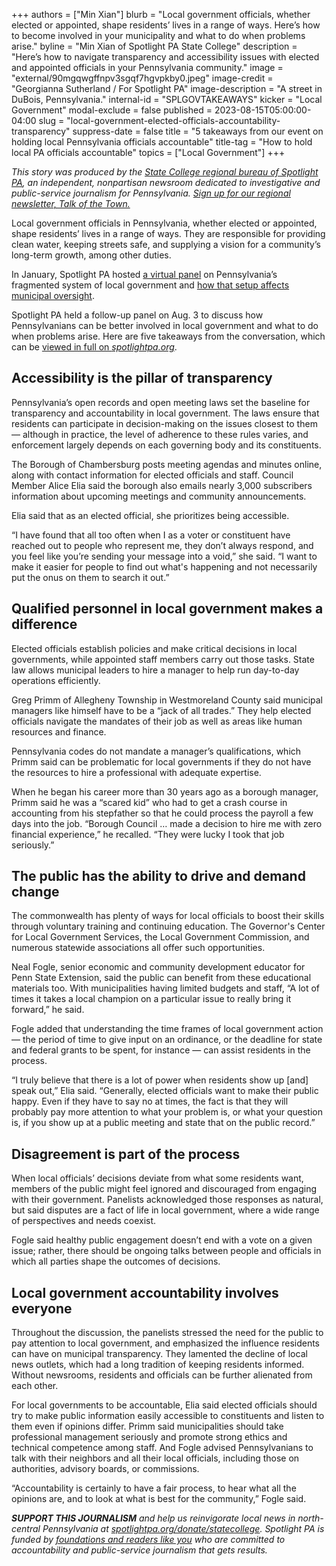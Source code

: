 +++
authors = ["Min Xian"]
blurb = "Local government officials, whether elected or appointed, shape residents’ lives in a range of ways. Here’s how to become involved in your municipality and what to do when problems arise."
byline = "Min Xian of Spotlight PA State College"
description = "Here’s how to navigate transparency and accessibility issues with elected and appointed officials in your Pennsylvania community."
image = "external/90mgqwgffnpv3sgqf7hgvpkby0.jpeg"
image-credit = "Georgianna Sutherland / For Spotlight PA"
image-description = "A street in DuBois, Pennsylvania."
internal-id = "SPLGOVTAKEAWAYS"
kicker = "Local Government"
modal-exclude = false
published = 2023-08-15T05:00:00-04:00
slug = "local-government-elected-officials-accountability-transparency"
suppress-date = false
title = "5 takeaways from our event on holding local Pennsylvania officials accountable"
title-tag = "How to hold local PA officials accountable"
topics = ["Local Government"]
+++

<em>This story was produced by the </em><a href="https://www.spotlightpa.org/statecollege"><em>State College regional bureau of Spotlight PA</em></a><em>, an independent, nonpartisan newsroom dedicated to investigative and public-service journalism for Pennsylvania. </em><a href="https://www.spotlightpa.org/newsletters/talkofthetown"><em>Sign up for our regional newsletter, Talk of the Town.</em></a>

Local government officials in Pennsylvania, whether elected or appointed, shape residents’ lives in a range of ways. They are responsible for providing clean water, keeping streets safe, and supplying a vision for a community’s long-term growth, among other duties.

In January, Spotlight PA hosted <a href="https://www.spotlightpa.org/news/2023/01/tioga-tamir-rice-pennsylvania-local-accountability-event/">a virtual panel</a> on Pennsylvania’s fragmented system of local government and <a href="https://www.spotlightpa.org/statecollege/2023/02/local-government-accountability-transparency-pennsylvania/">how that setup affects municipal oversight</a>.

Spotlight PA held a follow-up panel on Aug. 3 to discuss how Pennsylvanians can be better involved in local government and what to do when problems arise. Here are five takeaways from the conversation, which can be <a href="https://www.spotlightpa.org/news/2023/07/pennsylvania-local-government-accountability-explained-event/">viewed in full on <em>spotlightpa.org</em></a>.

## Accessibility is the pillar of transparency

Pennsylvania’s open records and open meeting laws set the baseline for transparency and accountability in local government. The laws ensure that residents can participate in decision-making on the issues closest to them — although in practice, the level of adherence to these rules varies, and enforcement largely depends on each governing body and its constituents.

The Borough of Chambersburg posts meeting agendas and minutes online, along with contact information for elected officials and staff. Council Member Alice Elia said the borough also emails nearly 3,000 subscribers information about upcoming meetings and community announcements.

Elia said that as an elected official, she prioritizes being accessible.

“I have found that all too often when I as a voter or constituent have reached out to people who represent me, they don’t always respond, and you feel like you’re sending your message into a void,” she said. “I want to make it easier for people to find out what&#39;s happening and not necessarily put the onus on them to search it out.”

<script src="https://www.spotlightpa.org/embed.js" async></script><div data-spl-embed-version="1" data-spl-src="https://www.spotlightpa.org/embeds/newsletter/?cta=Sign%20up%20for%20our%20new%20regional%20newsletter%2C%20%3Cb%3ETalk%20of%20the%20Town%3C%2Fb%3E%2C%20and%20get%20all%20the%20news%20and%20notes%20from%20State%20College%20and%20north-central%20PA.&button=Sign%20Up%20Now&preselect=state_college&eyebrow=DON'T%20MISS%20A%20BEAT"></div>

## Qualified personnel in local government makes a difference

Elected officials establish policies and make critical decisions in local governments, while appointed staff members carry out those tasks. State law allows municipal leaders to hire a manager to help run day-to-day operations efficiently.

Greg Primm of Allegheny Township in Westmoreland County said municipal managers like himself have to be a “jack of all trades.” They help elected officials navigate the mandates of their job as well as areas like human resources and finance.

Pennsylvania codes do not mandate a manager’s qualifications, which Primm said can be problematic for local governments if they do not have the resources to hire a professional with adequate expertise.

When he began his career more than 30 years ago as a borough manager, Primm said he was a “scared kid” who had to get a crash course in accounting from his stepfather so that he could process the payroll a few days into the job. “Borough Council … made a decision to hire me with zero financial experience,” he recalled. “They were lucky I took that job seriously.”

## The public has the ability to drive and demand change

The commonwealth has plenty of ways for local officials to boost their skills through voluntary training and continuing education. The Governor&#39;s Center for Local Government Services, the Local Government Commission, and numerous statewide associations all offer such opportunities.

Neal Fogle, senior economic and community development educator for Penn State Extension, said the public can benefit from these educational materials too. With municipalities having limited budgets and staff, “A lot of times it takes a local champion on a particular issue to really bring it forward,” he said.

Fogle added that understanding the time frames of local government action — the period of time to give input on an ordinance, or the deadline for state and federal grants to be spent, for instance — can assist residents in the process.

“I truly believe that there is a lot of power when residents show up \[and\] speak out,” Elia said. “Generally, elected officials want to make their public happy. Even if they have to say no at times, the fact is that they will probably pay more attention to what your problem is, or what your question is, if you show up at a public meeting and state that on the public record.”

<script src="https://www.spotlightpa.org/embed.js" async></script><div data-spl-embed-version="1" data-spl-src="https://www.spotlightpa.org/embeds/donate/"></div>

## Disagreement is part of the process

When local officials’ decisions deviate from what some residents want, members of the public might feel ignored and discouraged from engaging with their government. Panelists acknowledged those responses as natural, but said disputes are a fact of life in local government, where a wide range of perspectives and needs coexist.

Fogle said healthy public engagement doesn’t end with a vote on a given issue; rather, there should be ongoing talks between people and officials in which all parties shape the outcomes of decisions.

## Local government accountability involves everyone

Throughout the discussion, the panelists stressed the need for the public to pay attention to local government, and emphasized the influence residents can have on municipal transparency. They lamented the decline of local news outlets, which had a long tradition of keeping residents informed. Without newsrooms, residents and officials can be further alienated from each other.

For local governments to be accountable, Elia said elected officials should try to make public information easily accessible to constituents and listen to them even if opinions differ. Primm said municipalities should take professional management seriously and promote strong ethics and technical competence among staff. And Fogle advised Pennsylvanians to talk with their neighbors and all their local officials, including those on authorities, advisory boards, or commissions.

“Accountability is certainly to have a fair process, to hear what all the opinions are, and to look at what is best for the community,” Fogle said.

<strong><em>SUPPORT THIS JOURNALISM</em></strong><em> and help us reinvigorate local news in north-central Pennsylvania at </em><a href="https://www.spotlightpa.org/donate/statecollege"><em>spotlightpa.org/donate/statecollege</em></a><em>. Spotlight PA is funded by </em><a href="https://www.spotlightpa.org/support"><em>foundations and readers like you</em></a><em> who are committed to accountability and public-service journalism that gets results.</em>

